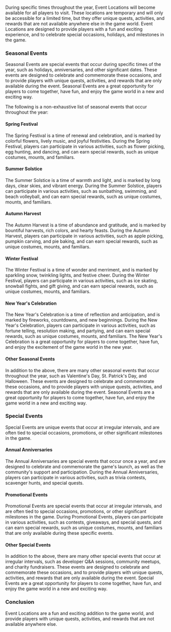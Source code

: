 During specific times throughout the year, Event Locations will become available for all players to visit. These locations are temporary and will only be accessible for a limited time, but they offer unique quests, activities, and rewards that are not available anywhere else in the game world. Event Locations are designed to provide players with a fun and exciting experience, and to celebrate special occasions, holidays, and milestones in the game.

### Seasonal Events
Seasonal Events are special events that occur during specific times of the year, such as holidays, anniversaries, and other significant dates. These events are designed to celebrate and commemorate these occasions, and to provide players with unique quests, activities, and rewards that are only available during the event. Seasonal Events are a great opportunity for players to come together, have fun, and enjoy the game world in a new and exciting way.


The following is a non-exhaustive list of seasonal events that occur throughout the year:

#### Spring Festival
The Spring Festival is a time of renewal and celebration, and is marked by colorful flowers, lively music, and joyful festivities. During the Spring Festival, players can participate in various activities, such as flower picking, egg hunting, and dancing, and can earn special rewards, such as unique costumes, mounts, and familiars.

#### Summer Solstice
The Summer Solstice is a time of warmth and light, and is marked by long days, clear skies, and vibrant energy. During the Summer Solstice, players can participate in various activities, such as sunbathing, swimming, and beach volleyball, and can earn special rewards, such as unique costumes, mounts, and familiars.

#### Autumn Harvest
The Autumn Harvest is a time of abundance and gratitude, and is marked by bountiful harvests, rich colors, and hearty feasts. During the Autumn Harvest, players can participate in various activities, such as apple picking, pumpkin carving, and pie baking, and can earn special rewards, such as unique costumes, mounts, and familiars.

#### Winter Festival
The Winter Festival is a time of wonder and merriment, and is marked by sparkling snow, twinkling lights, and festive cheer. During the Winter Festival, players can participate in various activities, such as ice skating, snowball fights, and gift giving, and can earn special rewards, such as unique costumes, mounts, and familiars.

#### New Year's Celebration
The New Year's Celebration is a time of reflection and anticipation, and is marked by fireworks, countdowns, and new beginnings. During the New Year's Celebration, players can participate in various activities, such as fortune telling, resolution making, and partying, and can earn special rewards, such as unique costumes, mounts, and familiars. The New Year's Celebration is a great opportunity for players to come together, have fun, and enjoy the excitement of the game world in the new year.

#### Other Seasonal Events
In addition to the above, there are many other seasonal events that occur throughout the year, such as Valentine's Day, St. Patrick's Day, and Halloween. These events are designed to celebrate and commemorate these occasions, and to provide players with unique quests, activities, and rewards that are only available during the event. Seasonal Events are a great opportunity for players to come together, have fun, and enjoy the game world in a new and exciting way.


### Special Events
Special Events are unique events that occur at irregular intervals, and are often tied to special occasions, promotions, or other significant milestones in the game.

#### Annual Anniversaries
The Annual Anniversaries are special events that occur once a year, and are designed to celebrate and commemorate the game's launch, as well as the community's support and participation. During the Annual Anniversaries, players can participate in various activities, such as trivia contests, scavenger hunts, and special quests.

#### Promotional Events
Promotional Events are special events that occur at irregular intervals, and are often tied to special occasions, promotions, or other significant milestones in the game. During Promotional Events, players can participate in various activities, such as contests, giveaways, and special quests, and can earn special rewards, such as unique costumes, mounts, and familiars that are only available during these specific events.

#### Other Special Events
In addition to the above, there are many other special events that occur at irregular intervals, such as developer Q&A sessions, community meetups, and charity fundraisers. These events are designed to celebrate and commemorate these occasions, and to provide players with unique quests, activities, and rewards that are only available during the event. Special Events are a great opportunity for players to come together, have fun, and enjoy the game world in a new and exciting way.

### Conclusion
Event Locations are a fun and exciting addition to the game world, and provide players with unique quests, activities, and rewards that are not available anywhere else.

